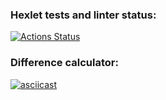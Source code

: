 ### Hexlet tests and linter status:
[![Actions Status](https://github.com/VimLoko/frontend-project-lvl2/workflows/hexlet-check/badge.svg)](https://github.com/VimLoko/frontend-project-lvl2/actions)
### Difference calculator:
[![asciicast](https://asciinema.org/a/cCpk1jOaTLaGHP026q4KtVUC7.svg)](https://asciinema.org/a/cCpk1jOaTLaGHP026q4KtVUC7)